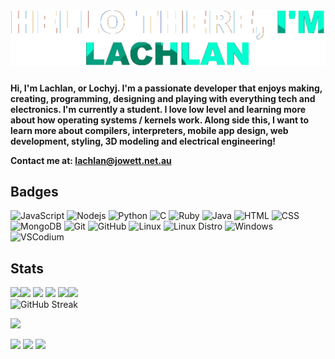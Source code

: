 # ![](./Header.png)

**Hi, I'm Lachlan, or Lochyj. I'm a passionate developer that enjoys making, creating, programming, designing and playing with everything tech and electronics. I'm currently a student. I love low level and learning more about how operating systems / kernels work. Along side this, I want to learn more about compilers, interpreters, mobile app design, web development, styling, 3D modeling and electrical engineering!**

**Contact me at: lachlan@jowett.net.au**

## Badges

![JavaScript](https://img.shields.io/badge/-JavaScript-black?style=flat-square&logo=javascript)
![Nodejs](https://img.shields.io/badge/-Nodejs-black?style=flat-square&logo=Node.js)
![Python](https://img.shields.io/badge/-Python-black?style=flat-square&logo=Python)
![C](https://img.shields.io/badge/-C-black?style=flat-square&logo=c)
![Ruby](https://img.shields.io/badge/-Ruby-black?style=flat-square&logo=ruby)
![Java](https://img.shields.io/badge/-Java-black?style=flat-square&logo=Java)
![HTML](https://img.shields.io/badge/-HTML-black?style=flat-square&logo=html5)
![CSS](https://img.shields.io/badge/-CSS-black?style=flat-square&logo=css3)
![MongoDB](https://img.shields.io/badge/-MongoDB-black?style=flat-square&logo=mongodb)
![Git](https://img.shields.io/badge/-Git-black?style=flat-square&logo=git)
![GitHub](https://img.shields.io/badge/-GitHub-black?style=flat-square&logo=github)
![Linux](https://img.shields.io/badge/-Linux-black?style=flat-square&logo=linux)
![Linux Distro](https://img.shields.io/badge/-Distro-black?style=flat-square&logo=arch-linux)
![Windows](https://img.shields.io/badge/-Windows-black?style=flat-square&logo=windows)
![VSCodium](https://img.shields.io/badge/-VSCode-black?style=flat-square&logo=visualstudiocode)

## Stats

![](http://github-profile-summary-cards.vercel.app/api/cards/profile-details?username=lochyj&theme=github_dark)![](http://github-profile-summary-cards.vercel.app/api/cards/repos-per-language?username=lochyj&theme=github_dark) ![](http://github-profile-summary-cards.vercel.app/api/cards/most-commit-language?username=lochyj&theme=github_dark) ![](http://github-profile-summary-cards.vercel.app/api/cards/stats?username=lochyj&theme=github_dark) ![](http://github-profile-summary-cards.vercel.app/api/cards/productive-time?username=lochyj&theme=github_dark&utcOffset=8)![](https://github-readme-stats.vercel.app/api?username=lochyj&theme=github_dark)<br>![GitHub Streak](http://github-readme-streak-stats.herokuapp.com?user=lochyj&theme=dark&background=000000)<!--![Top Langs](https://github-readme-stats.vercel.app/api/top-langs/?username=lochyj&layout=compact&theme=vision-friendly-dark)-->

<img src="https://github-trophies.vercel.app/?username=lochyj&rank=SECRET,SSS,SS,S,AAA,AA,A,BBB,BB,B&row=2&column=9&theme=gruvbox">

![](https://badges.pufler.dev/visits/lochyj/lochyj?color=black&logo=github&style=flat-square)
![](https://badges.pufler.dev/repos/lochyj?color=black&logo=github&style=flat-square)
![](https://badges.pufler.dev/commits/yearly/lochyj?color=black&logo=github&style=flat-square)
